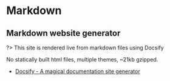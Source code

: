 # Markdown

## Markdown website generator

?> This site is rendered live from markdown files using Docsify

No statically built html files, multiple themes, ~21kb gzipped.

- [Docsify - A magical documentation site generator](https://docsify.js.org/)
